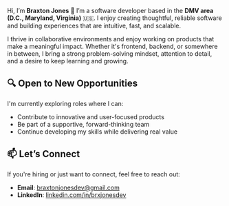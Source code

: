 Hi, I’m **Braxton Jones** 👋
I’m a software developer based in the **DMV area (D.C., Maryland, Virginia)** 🇺🇸. I enjoy creating thoughtful, reliable software and building experiences that are intuitive, fast, and scalable.

I thrive in collaborative environments and enjoy working on products that make a meaningful impact. Whether it's frontend, backend, or somewhere in between, I bring a strong problem-solving mindset, attention to detail, and a desire to keep learning and growing.

## 🔍 Open to New Opportunities

I'm currently exploring roles where I can:

* Contribute to innovative and user-focused products
* Be part of a supportive, forward-thinking team
* Continue developing my skills while delivering real value

## 📫 Let’s Connect

If you're hiring or just want to connect, feel free to reach out:

* **Email**: [braxtonjonesdev@gmail.com](mailto:braxtonjonesdev@gmail.com)
* **LinkedIn**: [linkedin.com/in/brxjonesdev](https://www.linkedin.com/in/brxjonesdev/)
